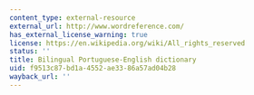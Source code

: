 ```yaml
---
content_type: external-resource
external_url: http://www.wordreference.com/
has_external_license_warning: true
license: https://en.wikipedia.org/wiki/All_rights_reserved
status: ''
title: Bilingual Portuguese-English dictionary
uid: f9513c87-bd1a-4552-ae33-86a57ad04b28
wayback_url: ''
---
```

